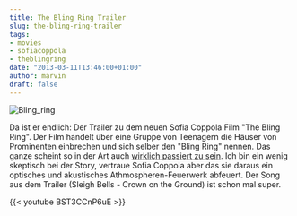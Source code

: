 ```yaml
---
title: The Bling Ring Trailer
slug: the-bling-ring-trailer
tags:
- movies
- sofiacoppola
- theblingring
date: "2013-03-11T13:46:00+01:00"
author: marvin
draft: false
---
```

![Bling_ring](/images/Bling_ring.jpg)

Da ist er endlich: Der Trailer zu dem neuen Sofia Coppola Film "The
Bling Ring". Der Film handelt über eine Gruppe von Teenagern die Häuser
von Prominenten einbrechen und sich selber den "Bling Ring" nennen. Das
ganze scheint so in der Art auch [wirklich passiert zu
sein](https://en.wikipedia.org/wiki/Bling_Ring). Ich bin ein wenig
skeptisch bei der Story, vertraue Sofia Coppola aber das sie daraus ein
optisches und akustisches Athmospheren-Feuerwerk abfeuert. Der Song aus
dem Trailer (Sleigh Bells - Crown on the Ground) ist schon mal super.

{{< youtube BST3CCnP6uE >}}